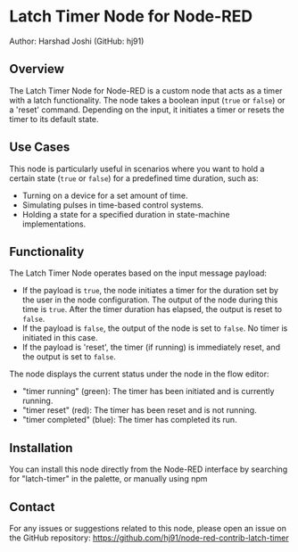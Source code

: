 # Latch Timer Node for Node-RED

Author: Harshad Joshi (GitHub: hj91)

## Overview

The Latch Timer Node for Node-RED is a custom node that acts as a timer with a latch functionality. The node takes a boolean input (`true` or `false`) or a 'reset' command. Depending on the input, it initiates a timer or resets the timer to its default state.

## Use Cases

This node is particularly useful in scenarios where you want to hold a certain state (`true` or `false`) for a predefined time duration, such as:

- Turning on a device for a set amount of time.
- Simulating pulses in time-based control systems.
- Holding a state for a specified duration in state-machine implementations.

## Functionality

The Latch Timer Node operates based on the input message payload:

- If the payload is `true`, the node initiates a timer for the duration set by the user in the node configuration. The output of the node during this time is `true`. After the timer duration has elapsed, the output is reset to `false`.
- If the payload is `false`, the output of the node is set to `false`. No timer is initiated in this case.
- If the payload is 'reset', the timer (if running) is immediately reset, and the output is set to `false`.

The node displays the current status under the node in the flow editor:

- "timer running" (green): The timer has been initiated and is currently running.
- "timer reset" (red): The timer has been reset and is not running.
- "timer completed" (blue): The timer has completed its run.

## Installation

You can install this node directly from the Node-RED interface by searching for "latch-timer" in the palette, or manually using npm


## Contact

For any issues or suggestions related to this node, please open an issue on the GitHub repository: https://github.com/hj91/node-red-contrib-latch-timer


